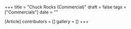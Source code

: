 +++
title = "Chuck Rocks (Commercial)"
draft = false
tags = ["Commercials"]
date = ""

[Article]
contributors = []
gallery = []
+++